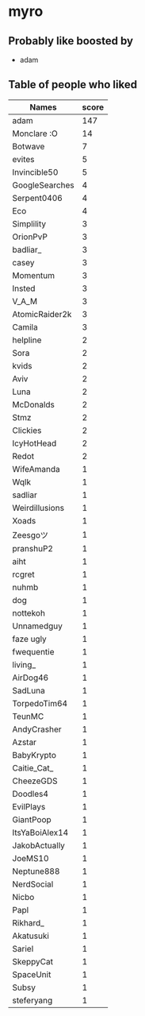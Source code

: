 # myro
## Probably like boosted by 
+ adam
## Table of people who liked
Names | score
--- | ---
adam | 147
Monclare :O | 14
Botwave | 7
evites | 5
Invincible50 | 5
GoogleSearches | 4
Serpent0406 | 4
Eco | 4
Simplility | 3
OrionPvP | 3
badliar_ | 3
casey | 3
Momentum | 3
Insted | 3
V_A_M | 3
AtomicRaider2k | 3
Camila | 3
helpline | 2
Sora | 2
kvids | 2
Aviv | 2
Luna | 2
McDonalds | 2
Stmz | 2
Clickies | 2
IcyHotHead | 2
Redot | 2
WifeAmanda | 1
Wqlk | 1
sadliar | 1
Weirdillusions | 1
Xoads | 1
Zeesgoツ | 1
pranshuP2 | 1
aiht | 1
rcgret | 1
nuhmb | 1
dog | 1
nottekoh | 1
Unnamedguy | 1
faze ugly | 1
fwequentie | 1
living_ | 1
AirDog46 | 1
SadLuna | 1
TorpedoTim64 | 1
TeunMC | 1
AndyCrasher | 1
Azstar | 1
BabyKrypto | 1
Caitie_Cat_ | 1
CheezeGDS | 1
Doodles4 | 1
EvilPlays | 1
GiantPoop | 1
ItsYaBoiAlex14 | 1
JakobActually | 1
JoeMS10 | 1
Neptune888 | 1
NerdSocial | 1
Nicbo | 1
Papl | 1
Rikhard_ | 1
Akatusuki | 1
Sariel | 1
SkeppyCat | 1
SpaceUnit | 1
Subsy | 1
steferyang | 1
